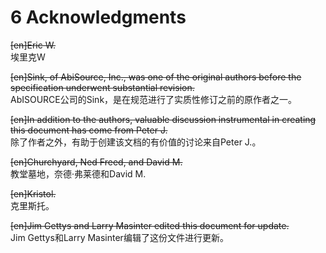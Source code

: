 # 6 Acknowledgments  

~~[en]Eric W.~~  
埃里克W  

~~[en]Sink, of AbiSource, Inc., was one of the original authors before the specification underwent substantial revision.~~  
AbISOURCE公司的Sink，是在规范进行了实质性修订之前的原作者之一。  

~~[en]In addition to the authors, valuable discussion instrumental in creating this document has come from Peter J.~~  
除了作者之外，有助于创建该文档的有价值的讨论来自Peter J.。  

~~[en]Churchyard, Ned Freed, and David M.~~  
教堂墓地，奈德·弗莱德和David M.  

~~[en]Kristol.~~  
克里斯托。  

~~[en]Jim Gettys and Larry Masinter edited this document for update.~~  
Jim Gettys和Larry Masinter编辑了这份文件进行更新。  



